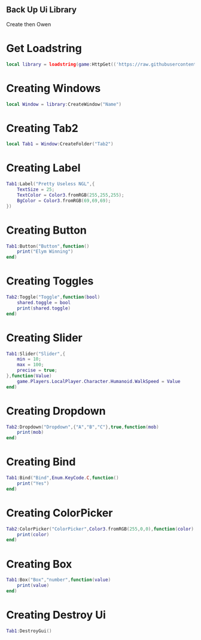 ## Back Up Ui Library
Create then Owen

# Get Loadstring
```lua
local library = loadstring(game:HttpGet(('https://raw.githubusercontent.com/bloodball/-back-ups-for-libs/main/wall%20v3')))()
```

# Creating Windows
```lua
local Window = library:CreateWindow("Name")
```

# Creating Tab2
```lua
local Tab1 = Window:CreateFolder("Tab2")
```

# Creating Label
```lua
Tab1:Label("Pretty Useless NGL",{
    TextSize = 25;
    TextColor = Color3.fromRGB(255,255,255);
    BgColor = Color3.fromRGB(69,69,69);
}) 
```

# Creating Button
```lua
Tab1:Button("Button",function()
    print("Elym Winning")
end)
```

# Creating Toggles
```lua
Tab2:Toggle("Toggle",function(bool)
    shared.toggle = bool
    print(shared.toggle)
end)
```

# Creating Slider
```lua
Tab1:Slider("Slider",{
    min = 10;
    max = 100;
    precise = true;
},function(Value)
    game.Players.LocalPlayer.Character.Humanoid.WalkSpeed = Value
end)
```

# Creating Dropdown 
```lua
Tab2:Dropdown("Dropdown",{"A","B","C"},true,function(mob)
    print(mob)
end)
```

# Creating Bind
```lua
Tab1:Bind("Bind",Enum.KeyCode.C,function()
    print("Yes")
end)
```

# Creating ColorPicker
```lua
Tab2:ColorPicker("ColorPicker",Color3.fromRGB(255,0,0),function(color)
    print(color)
end)
```

# Creating Box
```lua
Tab1:Box("Box","number",function(value)
    print(value)
end)
```

# Creating Destroy Ui
```lua
Tab1:DestroyGui()
```
